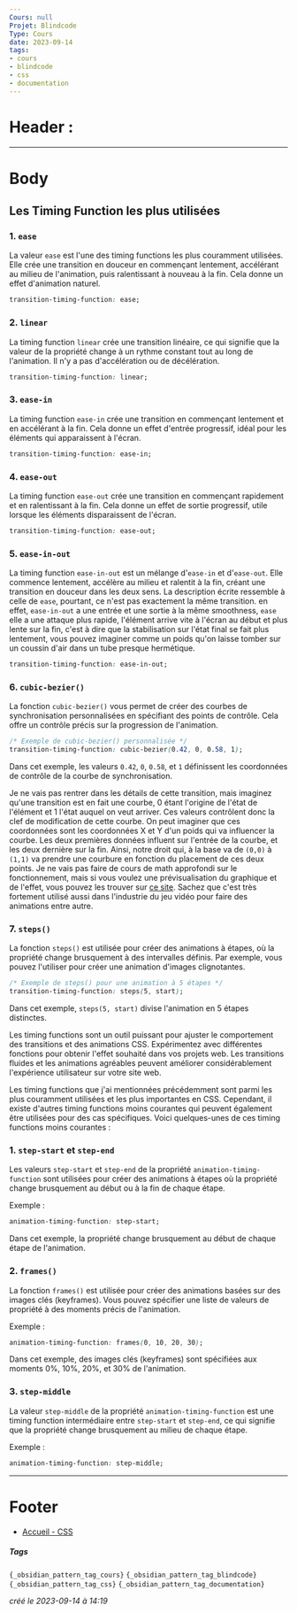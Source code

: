 ```yaml
---
Cours: null
Projet: Blindcode
Type: Cours
date: 2023-09-14
tags:
- cours
- blindcode
- css
- documentation
---
```

   
# Header :   
   
   
-------------------------------------------------------------------------------   
# Body   
   
## Les Timing Function les plus utilisées   
   
### 1. `ease`   
   
La valeur `ease` est l'une des timing functions les plus couramment utilisées. Elle crée une transition en douceur en commençant lentement, accélérant au milieu de l'animation, puis ralentissant à nouveau à la fin. Cela donne un effet d'animation naturel.   
   
```css
transition-timing-function: ease;
```
   
   
### 2. `linear`   
   
La timing function `linear` crée une transition linéaire, ce qui signifie que la valeur de la propriété change à un rythme constant tout au long de l'animation. Il n'y a pas d'accélération ou de décélération.   
   
```css
transition-timing-function: linear;
```
   
   
### 3. `ease-in`   
   
La timing function `ease-in` crée une transition en commençant lentement et en accélérant à la fin. Cela donne un effet d'entrée progressif, idéal pour les éléments qui apparaissent à l'écran.   
   
```css
transition-timing-function: ease-in;
```
   
   
### 4. `ease-out`   
   
La timing function `ease-out` crée une transition en commençant rapidement et en ralentissant à la fin. Cela donne un effet de sortie progressif, utile lorsque les éléments disparaissent de l'écran.   
   
```css
transition-timing-function: ease-out;
```
   
   
### 5. `ease-in-out`   
   
La timing function `ease-in-out` est un mélange d'`ease-in` et d'`ease-out`. Elle commence lentement, accélère au milieu et ralentit à la fin, créant une transition en douceur dans les deux sens. La description écrite ressemble à celle de `ease`, pourtant, ce n'est pas exactement la même transition. en effet, `ease-in-out` a une entrée et une sortie à la même smoothness, `ease` elle a une attaque plus rapide, l'élément arrive vite à l'écran au début et plus lente sur la fin, c'est à dire que la stabilisation sur l'état final se fait plus lentement, vous pouvez imaginer comme un poids qu'on laisse tomber sur un coussin d'air dans un tube presque hermétique.    
   
```css
transition-timing-function: ease-in-out;
```
   
   
### 6. `cubic-bezier()`   
   
La fonction `cubic-bezier()` vous permet de créer des courbes de synchronisation personnalisées en spécifiant des points de contrôle. Cela offre un contrôle précis sur la progression de l'animation.   
   
```css
/* Exemple de cubic-bezier() personnalisée */
transition-timing-function: cubic-bezier(0.42, 0, 0.58, 1);
```
   
   
Dans cet exemple, les valeurs `0.42`, `0`, `0.58`, et `1` définissent les coordonnées de contrôle de la courbe de synchronisation.   
   
Je ne vais pas rentrer dans les détails de cette transition, mais imaginez qu'une transition est en fait une courbe, 0 étant l'origine de l'état de l'élément et 1 l'état auquel on veut arriver. Ces valeurs contrôlent donc la clef de modification de cette courbe. On peut imaginer que ces coordonnées sont les coordonnées X et Y d'un poids qui va influencer la courbe. Les deux premières données influent sur l'entrée de la courbe, et les deux dernière sur la fin. Ainsi, notre droit qui, à la base va de `(0,0)` à `(1,1)` va prendre une courbure en fonction du placement de ces deux points. Je ne vais pas faire de cours de math approfondi sur le fonctionnement, mais si vous voulez une prévisualisation du graphique et de l'effet, vous pouvez les trouver sur [ce site](https://cubic-bezier.com/). Sachez que c'est très fortement utilisé aussi dans l'industrie du jeu vidéo pour faire des animations entre autre.   
   
### 7. `steps()`   
   
La fonction `steps()` est utilisée pour créer des animations à étapes, où la propriété change brusquement à des intervalles définis. Par exemple, vous pouvez l'utiliser pour créer une animation d'images clignotantes.   
   
```css
/* Exemple de steps() pour une animation à 5 étapes */
transition-timing-function: steps(5, start);
```
   
   
Dans cet exemple, `steps(5, start)` divise l'animation en 5 étapes distinctes.   
   
Les timing functions sont un outil puissant pour ajuster le comportement des transitions et des animations CSS. Expérimentez avec différentes fonctions pour obtenir l'effet souhaité dans vos projets web. Les transitions fluides et les animations agréables peuvent améliorer considérablement l'expérience utilisateur sur votre site web.   
   
Les timing functions que j'ai mentionnées précédemment sont parmi les plus couramment utilisées et les plus importantes en CSS. Cependant, il existe d'autres timing functions moins courantes qui peuvent également être utilisées pour des cas spécifiques. Voici quelques-unes de ces timing functions moins courantes :   
   
### 1. `step-start` et `step-end`   
   
Les valeurs `step-start` et `step-end` de la propriété `animation-timing-function` sont utilisées pour créer des animations à étapes où la propriété change brusquement au début ou à la fin de chaque étape.   
   
Exemple :   
```css
animation-timing-function: step-start;
```
   
   
Dans cet exemple, la propriété change brusquement au début de chaque étape de l'animation.   
   
### 2. `frames()`   
   
La fonction `frames()` est utilisée pour créer des animations basées sur des images clés (keyframes). Vous pouvez spécifier une liste de valeurs de propriété à des moments précis de l'animation.   
   
Exemple :   
```css
animation-timing-function: frames(0, 10, 20, 30);
```
   
   
Dans cet exemple, des images clés (keyframes) sont spécifiées aux moments 0%, 10%, 20%, et 30% de l'animation.   
   
### 3. `step-middle`   
   
La valeur `step-middle` de la propriété `animation-timing-function` est une timing function intermédiaire entre `step-start` et `step-end`, ce qui signifie que la propriété change brusquement au milieu de chaque étape.   
   
Exemple :   
```css
animation-timing-function: step-middle;
```
   
   
   
   
---------------------------------------------------------------------------   
# Footer   
   
   
- [Accueil - CSS](../../../Tutoriels/CSS/Accueil%20-%20CSS.md)   
##### Tags   
`{_obsidian_pattern_tag_cours}` `{_obsidian_pattern_tag_blindcode}` `{_obsidian_pattern_tag_css}` `{_obsidian_pattern_tag_documentation}`    
   
*créé le 2023-09-14 à 14:19*